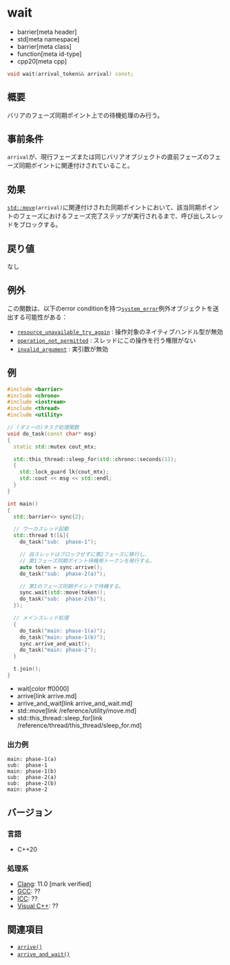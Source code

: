 # wait
* barrier[meta header]
* std[meta namespace]
* barrier[meta class]
* function[meta id-type]
* cpp20[meta cpp]

```cpp
void wait(arrival_token&& arrival) const;
```

## 概要
バリアのフェーズ同期ポイント上での待機処理のみ行う。


## 事前条件
`arrival`が、現行フェーズまたは同じバリアオブジェクトの直前フェーズのフェーズ同期ポイントに関連付けされていること。


## 効果
[`std::move`](/reference/utility/move.md)`(arrival)`に関連付けされた同期ポイントにおいて、該当同期ポイントのフェーズにおけるフェーズ完了ステップが実行されるまで、呼び出しスレッドをブロックする。


## 戻り値
なし


## 例外
この関数は、以下のerror conditionを持つ[`system_error`](/reference/system_error/system_error.md)例外オブジェクトを送出する可能性がある：

- [`resource_unavailable_try_again`](/reference/system_error/errc.md) : 操作対象のネイティブハンドル型が無効
- [`operation_not_permitted`](/reference/system_error/errc.md) : スレッドにこの操作を行う権限がない
- [`invalid_argument`](/reference/system_error/errc.md) : 実引数が無効


## 例
```cpp example
#include <barrier>
#include <chrono>
#include <iostream>
#include <thread>
#include <utility>

// (ダミーの)タスク処理関数
void do_task(const char* msg)
{
  static std::mutex cout_mtx;

  std::this_thread::sleep_for(std::chrono::seconds(1));
  {
    std::lock_guard lk{cout_mtx};
    std::cout << msg << std::endl;
  }
}

int main()
{
  std::barrier<> sync{2};

  // ワーカスレッド起動
  std::thread t([&]{
    do_task("sub:  phase-1");

    // 自スレッドはブロックせずに第2フェーズに移行し、
    // 第1フェーズ同期ポイント待機用トークンを発行する。
    auto token = sync.arrive();
    do_task("sub:  phase-2(a)");

    // 第1のフェーズ同期ポイントで待機する。
    sync.wait(std::move(token));
    do_task("sub:  phase-2(b)");
  });

  // メインスレッド処理
  {
    do_task("main: phase-1(a)");
    do_task("main: phase-1(b)");
    sync.arrive_and_wait();
    do_task("main: phase-2");
  }

  t.join();
}
```
* wait[color ff0000]
* arrive[link arrive.md]
* arrive_and_wait[link arrive_and_wait.md]
* std::move[link /reference/utility/move.md]
* std::this_thread::sleep_for[link /reference/thread/this_thread/sleep_for.md]

### 出力例
```
main: phase-1(a)
sub:  phase-1
main: phase-1(b)
sub:  phase-2(a)
sub:  phase-2(b)
main: phase-2
```


## バージョン
### 言語
- C++20

### 処理系
- [Clang](/implementation.md#clang): 11.0 [mark verified]
- [GCC](/implementation.md#gcc): ??
- [ICC](/implementation.md#icc): ??
- [Visual C++](/implementation.md#visual_cpp): ??


## 関連項目
- [`arrive()`](arrive.md)
- [`arrive_and_wait()`](arrive_and_wait.md)
